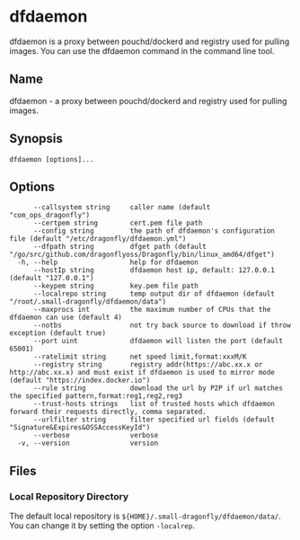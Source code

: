 # dfdaemon

dfdaemon is a proxy between pouchd/dockerd and registry used for pulling images. You can use the dfdaemon command in the command line tool.

## Name

dfdaemon - a proxy between pouchd/dockerd and registry used for pulling images.

## Synopsis

`dfdaemon [options]...`

## Options

```text
      --callsystem string     caller name (default "com_ops_dragonfly")
      --certpem string        cert.pem file path
      --config string         the path of dfdaemon's configuration file (default "/etc/dragonfly/dfdaemon.yml")
      --dfpath string         dfget path (default "/go/src/github.com/dragonflyoss/Dragonfly/bin/linux_amd64/dfget")
  -h, --help                  help for dfdaemon
      --hostIp string         dfdaemon host ip, default: 127.0.0.1 (default "127.0.0.1")
      --keypem string         key.pem file path
      --localrepo string      temp output dir of dfdaemon (default "/root/.small-dragonfly/dfdaemon/data")
      --maxprocs int          the maximum number of CPUs that the dfdaemon can use (default 4)
      --notbs                 not try back source to download if throw exception (default true)
      --port uint             dfdaemon will listen the port (default 65001)
      --ratelimit string      net speed limit,format:xxxM/K
      --registry string       registry addr(https://abc.xx.x or http://abc.xx.x) and must exist if dfdaemon is used to mirror mode (default "https://index.docker.io")
      --rule string           download the url by P2P if url matches the specified pattern,format:reg1,reg2,reg3
      --trust-hosts strings   list of trusted hosts which dfdaemon forward their requests directly, comma separated.
      --urlfilter string      filter specified url fields (default "Signature&Expires&OSSAccessKeyId")
      --verbose               verbose
  -v, --version               version
```

## Files

### Local Repository Directory

The default local repository is `${HOME}/.small-dragonfly/dfdaemon/data/`. You can change it by setting the option `-localrep`.